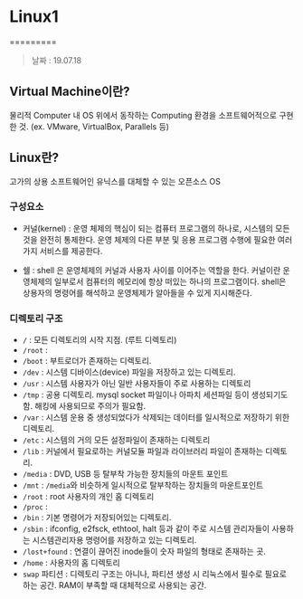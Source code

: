 # Linux1
=========

> 날짜 : 19.07.18

## Virtual Machine이란?
물리적 Computer 내 OS 위에서 동작하는 Computing 환경을 소프트웨어적으로 구현한 것. (ex. VMware, VirtualBox, Parallels 등)

## Linux란?
고가의 상용 소프트웨어인 유닉스를 대체할 수 있는 오픈소스 OS

### 구성요소
- 커널(kernel) : 운영 체제의 핵심이 되는 컴퓨터 프로그램의 하나로, 시스템의 모든 것을 완전히 통제한다. 운영 체제의 다른 부분 및 응용 프로그램 수행에 필요한 여러 가지 서비스를 제공한다.

- 쉘 : shell 은 운영체제의 커널과 사용자 사이를 이어주는 역할을 한다. 커널이란 운영체제의 일부로서 컴퓨터의 메모리에 항상 떠있는 하나의 프로그램이다. shell은 상용자의 명령어를 해석하고 운영체제가 알아들을 수 있게 지시해준다. 

### 디렉토리 구조
- `/` : 모든 디렉토리의 시작 지점. (루트 디렉토리)
- `/root` : 
- `/boot` : 부트로더가 존재하는 디렉토리.
- `/dev` : 시스템 디바이스(device) 파일을 저장하고 있는 디렉토리.
- `/usr` : 시스템 사용자가 아닌 일반 사용자들이 주로 사용하는 디렉토리
- `/tmp` : 공용 디렉토리. mysql socket 파일이나 아파치 세션파일 등이 생성되기도 함. 해킹에 사용되므로 주의가 필요함.
- `/var` : 시스템 운용 중 생성되었다가 삭제되는 데이터를 일시적으로 저장하기 위한 디렉토리.
- `/etc` : 시스템의 거의 모든 설정파일이 존재하는 디렉토리
- `/lib` : 커널에서 필요로하는 커널모듈 파일과 라이브러리 파일이 존재하는 디렉토리.
- `/media` : DVD, USB 등 탈부착 가능한 장치들의 마운트 포인트
- `/mnt` : `/media`와 비슷하게 일시적으로 탈부착하는 장치들의 마운트포인트
- `/root` : root 사용자의 개인 홈 디렉토리
- `/proc` : 
- `/bin` : 기본 명령어가 저장되어있는 디렉토리.
- `/sbin` : ifconfig, e2fsck, ethtool, halt 등과 같이 주로 시스템 관리자들이 사용하는 시스템관리자용 명령어를 저장하고 있는 디렉토리.
- `/lost+found` : 연결이 끊어진 inode들이 숫자 파일의 형태로 존재하는 곳.
- `/home` : 사용자의 홈 디렉토리
- `swap` 파티션 : 디렉토리 구조는 아니나, 파티션 생성 시 리눅스에서 필수로 필요로 하는 공간. RAM이 부족할 때 대체적으로 사용되는 공간.